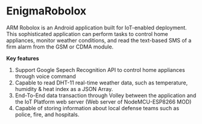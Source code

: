 # EnigmaRobolox
ARM Robolox is an Android application built for IoT-enabled deployment. This sophisticated application can perform tasks to control home appliances, monitor weather conditions, and read the text-based SMS of a firm alarm from the GSM or CDMA module. </br>

<b>Key features</b>

1. Support Google Sepech Recognition API to control home appliances through voice command
2. Capable to read DHT-11 real-time weather data, such as temperature, humidity & heat index as a JSON Array.
3. End-To-End data transaction through Volley between the application and the IoT Platform web server (Web server of NodeMCU-ESP8266 MOD)
4. Capable of storing information about local defense teams such as police, fire, and hospitals.
